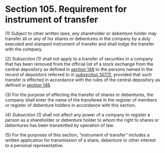 # Section 105. Requirement for instrument of transfer

\(1\) Subject to other written laws, any shareholder or debenture holder may transfer all or any of his shares or debentures in the company by a duly executed and stamped instrument of transfer and shall lodge the transfer with the company.

\(2\) _Subsection \(1\)_ shall not apply to a transfer of securities in a company that has been removed from the official list of a stock exchange from the central depository as defined in [section 146](../subdivision-8-the-central-depository-system/section-146.-interpretation.md) to the persons named in the record of depositors referred to in [_subsection 147\(1\)_](../subdivision-8-the-central-depository-system/section-147.-depositor-deemed-to-be-member.md), provided that such transfer is effected in accordance with the rules of the central depository as defined in [section 146](../subdivision-8-the-central-depository-system/section-146.-interpretation.md).

\(3\) For the purpose of effecting the transfer of shares or debentures, the company shall enter the name of the transferee in the register of members or register of debenture holders in accordance with this section.

\(4\) _Subsection \(1\)_ shall not affect any power of a company to register a person as a shareholder or debenture holder to whom the right to shares or debentures has been transmitted by operation of law.

\(5\) For the purposes of this section, “instrument of transfer” includes a written application for transmission of a share, debenture or other interest to a personal representative.

